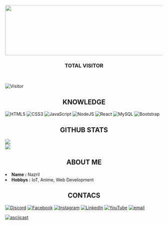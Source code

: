 <div align="center">
  <img src="https://encrypted-tbn0.gstatic.com/images?q=tbn:ANd9GcTJlxuiSCAaeXXUMiZzpuMNztJqa0TW_rfTGt44fzdF_60yI4mvtV74cTA&s=10" width="800" height="160">
</div>

<h3 align="center">TOTAL VISITOR</h3>

<br>

![Visitor](https://count.getloli.com/get/@Ryouiechziell.Ryouiechziell?theme=shizuku)

<h2 align="center">KNOWLEDGE</h2>

![HTML5](https://img.shields.io/badge/html5-%23E34F26.svg?style=for-the-badge&logo=html5&logoColor=white) ![CSS3](https://img.shields.io/badge/css3-%231572B6.svg?style=for-the-badge&logo=css3&logoColor=white) ![JavaScript](https://img.shields.io/badge/javascript-%23323330.svg?style=for-the-badge&logo=javascript&logoColor=%23F7DF1E) ![NodeJS](https://img.shields.io/badge/node.js-6DA55F?style=for-the-badge&logo=node.js&logoColor=white) ![React](https://img.shields.io/badge/react-%2320232a.svg?style=for-the-badge&logo=react&logoColor=%2361DAFB) ![MySQL](https://img.shields.io/badge/mysql-4479A1.svg?style=for-the-badge&logo=mysql&logoColor=white) ![Bootstrap](https://img.shields.io/badge/bootstrap-%238511FA.svg?style=for-the-badge&logo=bootstrap&logoColor=white)

<h2 align="center">GITHUB STATS</h2>

![](https://nirzak-streak-stats.vercel.app/?user=Ryouiechziell&theme=blue_navy&hide_border=false)<br/>
![](https://github-readme-stats.vercel.app/api/top-langs/?username=Ryouiechziell&theme=holi&hide_border=false&include_all_commits=false&count_private=false&layout=compact)


<h2 align="center">ABOUT ME</h2>

<li><b>Name :</b> Nazril</li>
<li><b>Hobbys :</b> IoT, Anime, Web Development</li>


<h2 align="center">CONTACS</h2>

[![Discord](https://img.shields.io/badge/Discord-%237289DA.svg?logo=discord&logoColor=white)](https://discord.gg/cCHDZWJV) [![Facebook](https://img.shields.io/badge/Facebook-%231877F2.svg?logo=Facebook&logoColor=white)](https://facebook.com/Ryouiechziell) [![Instagram](https://img.shields.io/badge/Instagram-%23E4405F.svg?logo=Instagram&logoColor=white)](https://instagram.com/Ryouiechziell07) [![LinkedIn](https://img.shields.io/badge/LinkedIn-%230077B5.svg?logo=linkedin&logoColor=white)](https://linkedin.com/in/nazril) [![YouTube](https://img.shields.io/badge/YouTube-%23FF0000.svg?logo=YouTube&logoColor=white)](https://youtube.com/@Ryouiechziell07) [![email](https://img.shields.io/badge/Email-D14836?logo=gmail&logoColor=white)](mailto:muhammadnazril610@gmail.com)  


[![asciicast](https://asciinema.org/a/123456.svg)](https://asciinema.org/a/123456)
